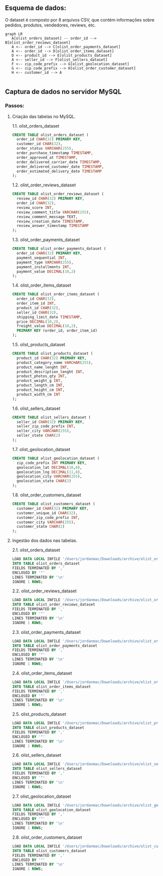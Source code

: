 ## Esquema de dados: 

O dataset é composto por 8 arquivos CSV, que contém informações sobre pedidos, produtos, vendedores, reviews, etc.

```mermaid
graph LR
   A[olist_orders_dataset] -- order_id --> B[olist_order_reviews_dataset]
   A <-- order_id --> C[olist_order_payments_dataset]
   A <-- order_id --> D[olist_order_items_dataset]
   D <-- product_id --> E[olist_products_dataset]
   A <-- seller_id --> F[olist_sellers_dataset]
   F <-- zip_code_prefix --> G[olist_geolocation_dataset] 
   G <-- zip_code_prefix --> H[olist_order_customer_dataset]
   H <-- customer_id --> A
        

```

## Captura de dados no servidor MySQL


### Passos:

1. Criação das tabelas no MySQL.

    1.1. olist_orders_dataset

    ```sql
    CREATE TABLE olist_orders_dataset (
      order_id CHAR(32) PRIMARY KEY,
      customer_id CHAR(32),
      order_status VARCHAR(255),
      order_purchase_timestamp TIMESTAMP,
      order_approved_at TIMESTAMP,
      order_delivered_carrier_date TIMESTAMP,
      order_delivered_customer_date TIMESTAMP,
      order_estimated_delivery_date TIMESTAMP
    );
    ```

    1.2. olist_order_reviews_dataset

    ```sql
    CREATE TABLE olist_order_reviews_dataset (
      review_id CHAR(32) PRIMARY KEY,
      order_id CHAR(32),
      review_score INT,
      review_comment_title VARCHAR(255),
      review_comment_message TEXT,
      review_creation_date TIMESTAMP,
      review_answer_timestamp TIMESTAMP
    );
    ```

    1.3. olist_order_payments_dataset

    ```sql
    CREATE TABLE olist_order_payments_dataset (
      order_id CHAR(32) PRIMARY KEY,
      payment_sequential INT,
      payment_type VARCHAR(255),
      payment_installments INT,
      payment_value DECIMAL(10,2)
    );
    ```

    1.4. olist_order_items_dataset

    ```sql
    CREATE TABLE olist_order_items_dataset (
      order_id CHAR(32),
      order_item_id INT,
      product_id CHAR(32),
      seller_id CHAR(32),
      shipping_limit_date TIMESTAMP,
      price DECIMAL(10,2),
      freight_value DECIMAL(10,2),
      PRIMARY KEY (order_id, order_item_id)
    );
    ```

    1.5. olist_products_dataset

    ```sql
    CREATE TABLE olist_products_dataset (
      product_id CHAR(32) PRIMARY KEY,
      product_category_name VARCHAR(255),
      product_name_lenght INT,
      product_description_lenght INT,
      product_photos_qty INT,
      product_weight_g INT,
      product_length_cm INT,
      product_height_cm INT,
      product_width_cm INT
    );
    ```

    1.6. olist_sellers_dataset

    ```sql
    CREATE TABLE olist_sellers_dataset (
      seller_id CHAR(32) PRIMARY KEY,
      seller_zip_code_prefix INT,
      seller_city VARCHAR(255),
      seller_state CHAR(2)
    );
    ```

    1.7. olist_geolocation_dataset

    ```sql
    CREATE TABLE olist_geolocation_dataset (
      zip_code_prefix INT PRIMARY KEY,
      geolocation_lat DECIMAL(10,8),
      geolocation_lng DECIMAL(11,8),
      geolocation_city VARCHAR(255),
      geolocation_state CHAR(2)
    );
    ```

    1.8. olist_order_customers_dataset

    ```sql
    CREATE TABLE olist_customers_dataset (
      customer_id CHAR(32) PRIMARY KEY,
      customer_unique_id CHAR(32),
      customer_zip_code_prefix INT,
      customer_city VARCHAR(255),
      customer_state CHAR(2)
    );
    ```

2. Ingestão dos dados nas tabelas.

    2.1. olist_orders_dataset

    ```sql
    LOAD DATA LOCAL INFILE '/Users/jordanmac/Downloads/archive/olist_orders_dataset.csv'
    INTO TABLE olist_orders_dataset
    FIELDS TERMINATED BY ','
    ENCLOSED BY '"'
    LINES TERMINATED BY '\n'
    IGNORE 1 ROWS;
    ```

    2.2. olist_order_reviews_dataset

    ```sql
    LOAD DATA LOCAL INFILE '/Users/jordanmac/Downloads/archive/olist_order_reviews_dataset.csv'
    INTO TABLE olist_order_reviews_dataset
    FIELDS TERMINATED BY ','
    ENCLOSED BY '"'
    LINES TERMINATED BY '\n'
    IGNORE 1 ROWS;
    ```

    2.3. olist_order_payments_dataset

    ```sql
    LOAD DATA LOCAL INFILE '/Users/jordanmac/Downloads/archive/olist_order_payments_dataset.csv'
    INTO TABLE olist_order_payments_dataset
    FIELDS TERMINATED BY ','
    ENCLOSED BY '"'
    LINES TERMINATED BY '\n'
    IGNORE 1 ROWS;
    ```

    2.4. olist_order_items_dataset

    ```sql
    LOAD DATA LOCAL INFILE '/Users/jordanmac/Downloads/archive/olist_order_items_dataset.csv'
    INTO TABLE olist_order_items_dataset
    FIELDS TERMINATED BY ','
    ENCLOSED BY '"'
    LINES TERMINATED BY '\n'
    IGNORE 1 ROWS;
    ```

    2.5. olist_products_dataset

    ```sql
    LOAD DATA LOCAL INFILE '/Users/jordanmac/Downloads/archive/olist_products_dataset.csv'
    INTO TABLE olist_products_dataset
    FIELDS TERMINATED BY ','
    ENCLOSED BY '"'
    LINES TERMINATED BY '\n'
    IGNORE 1 ROWS;
    ```

    2.6. olist_sellers_dataset

    ```sql
    LOAD DATA LOCAL INFILE '/Users/jordanmac/Downloads/archive/olist_sellers_dataset.csv'
    INTO TABLE olist_sellers_dataset
    FIELDS TERMINATED BY ','
    ENCLOSED BY '"'
    LINES TERMINATED BY '\n'
    IGNORE 1 ROWS;
    ```

    2.7. olist_geolocation_dataset

    ```sql
    LOAD DATA LOCAL INFILE '/Users/jordanmac/Downloads/archive/olist_geolocation_dataset.csv'
    INTO TABLE olist_geolocation_dataset
    FIELDS TERMINATED BY ','
    ENCLOSED BY '"'
    LINES TERMINATED BY '\n'
    IGNORE 1 ROWS;
    ```

    2.8. olist_order_customers_dataset

    ```sql
    LOAD DATA LOCAL INFILE '/Users/jordanmac/Downloads/archive/olist_customers_dataset.csv'
    INTO TABLE olist_customers_dataset
    FIELDS TERMINATED BY ','
    ENCLOSED BY '"'
    LINES TERMINATED BY '\n'
    IGNORE 1 ROWS;
    ```
